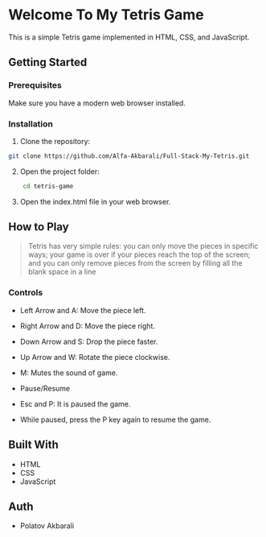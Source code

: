 # Welcome To My Tetris Game

This is a simple Tetris game implemented in HTML, CSS, and JavaScript.

## Getting Started

### Prerequisites

Make sure you have a modern web browser installed.

### Installation

1. Clone the repository:
```bash
git clone https://github.com/Alfa-Akbarali/Full-Stack-My-Tetris.git
```

2. Open the project folder:

```bash 
    cd tetris-game
```

3. Open the index.html file in your web browser.

## How to Play
> Tetris has very simple rules: you can only move the pieces in specific ways; your game is over if your pieces reach the top of the screen; and you can only remove pieces from the screen by filling all the blank space in a line

### Controls
- Left Arrow and A: Move the piece left.
- Right Arrow and D: Move the piece right.
- Down Arrow and S: Drop the piece faster.
- Up Arrow and W: Rotate the piece clockwise.
- M: Mutes the sound of game.

- Pause/Resume
- Esc and P: It is paused the game.  
- While paused, press the P key again to resume the game.

## Built With

- HTML
- CSS
- JavaScript

## Auth

- Polatov Akbarali